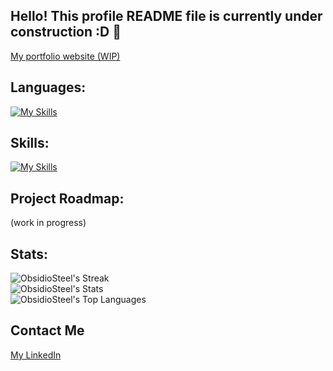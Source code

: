 ## Hello! This profile README file is currently under construction :D 🚧

[My portfolio website (WIP)](https://obsidiosteel.github.io/Portfolio-Website/)

## Languages:
[![My Skills](https://skillicons.dev/icons?i=py,java,html)](https://skillicons.dev)

## Skills:
[![My Skills](https://skillicons.dev/icons?i=blender,github,vscode,notion)](https://skillicons.dev)

## Project Roadmap:
(work in progress)

## Stats:
![ObsidioSteel's Streak](https://github-readme-streak-stats.herokuapp.com/?user=ObsidioSteel&theme=vue-dark&hide_border=true)
<br>
![ObsidioSteel's Stats](https://github-readme-stats.vercel.app/api?username=ObsidioSteel&theme=vue-dark&show_icons=true&hide_border=true&count_private=true)
<br>
![ObsidioSteel's Top Languages](https://github-readme-stats.vercel.app/api/top-langs/?username=ObsidioSteel&theme=vue-dark&show_icons=true&hide_border=true&layout=compact)

## Contact Me
[My LinkedIn](https://www.linkedin.com/in/shaheedheadley/)
